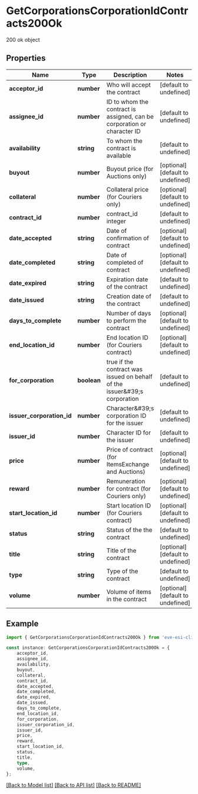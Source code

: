 # GetCorporationsCorporationIdContracts200Ok

200 ok object

## Properties

Name | Type | Description | Notes
------------ | ------------- | ------------- | -------------
**acceptor_id** | **number** | Who will accept the contract | [default to undefined]
**assignee_id** | **number** | ID to whom the contract is assigned, can be corporation or character ID | [default to undefined]
**availability** | **string** | To whom the contract is available | [default to undefined]
**buyout** | **number** | Buyout price (for Auctions only) | [optional] [default to undefined]
**collateral** | **number** | Collateral price (for Couriers only) | [optional] [default to undefined]
**contract_id** | **number** | contract_id integer | [default to undefined]
**date_accepted** | **string** | Date of confirmation of contract | [optional] [default to undefined]
**date_completed** | **string** | Date of completed of contract | [optional] [default to undefined]
**date_expired** | **string** | Expiration date of the contract | [default to undefined]
**date_issued** | **string** | Сreation date of the contract | [default to undefined]
**days_to_complete** | **number** | Number of days to perform the contract | [optional] [default to undefined]
**end_location_id** | **number** | End location ID (for Couriers contract) | [optional] [default to undefined]
**for_corporation** | **boolean** | true if the contract was issued on behalf of the issuer\&#39;s corporation | [default to undefined]
**issuer_corporation_id** | **number** | Character\&#39;s corporation ID for the issuer | [default to undefined]
**issuer_id** | **number** | Character ID for the issuer | [default to undefined]
**price** | **number** | Price of contract (for ItemsExchange and Auctions) | [optional] [default to undefined]
**reward** | **number** | Remuneration for contract (for Couriers only) | [optional] [default to undefined]
**start_location_id** | **number** | Start location ID (for Couriers contract) | [optional] [default to undefined]
**status** | **string** | Status of the the contract | [default to undefined]
**title** | **string** | Title of the contract | [optional] [default to undefined]
**type** | **string** | Type of the contract | [default to undefined]
**volume** | **number** | Volume of items in the contract | [optional] [default to undefined]

## Example

```typescript
import { GetCorporationsCorporationIdContracts200Ok } from 'eve-esi-client-ts';

const instance: GetCorporationsCorporationIdContracts200Ok = {
    acceptor_id,
    assignee_id,
    availability,
    buyout,
    collateral,
    contract_id,
    date_accepted,
    date_completed,
    date_expired,
    date_issued,
    days_to_complete,
    end_location_id,
    for_corporation,
    issuer_corporation_id,
    issuer_id,
    price,
    reward,
    start_location_id,
    status,
    title,
    type,
    volume,
};
```

[[Back to Model list]](../README.md#documentation-for-models) [[Back to API list]](../README.md#documentation-for-api-endpoints) [[Back to README]](../README.md)
